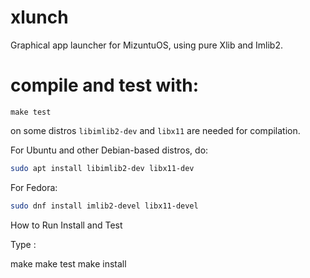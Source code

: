# xlunch
Graphical app launcher for MizuntuOS, using pure Xlib and Imlib2.


# compile and test with:

    make test

on some distros `libimlib2-dev` and `libx11` are needed for compilation.

For Ubuntu and other Debian-based distros, do: 

``` sh
sudo apt install libimlib2-dev libx11-dev
```

For Fedora: 

```sh
sudo dnf install imlib2-devel libx11-devel
```

How to Run Install and Test

Type :

make
make test
make install
